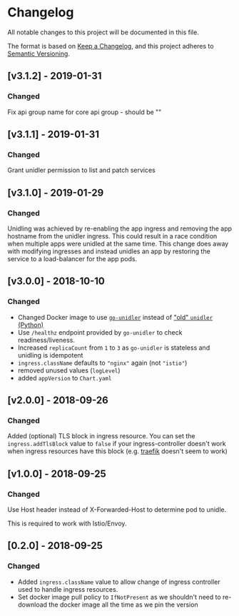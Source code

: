 # Changelog
All notable changes to this project will be documented in this file.

The format is based on [Keep a Changelog](https://keepachangelog.com/en/1.0.0/),
and this project adheres to [Semantic Versioning](https://semver.org/spec/v2.0.0.html).


## [v3.1.2] - 2019-01-31
### Changed
Fix api group name for core api group - should be ""

## [v3.1.1] - 2019-01-31
### Changed
Grant unidler permission to list and patch services

## [v3.1.0] - 2019-01-29
### Changed
Unidling was achieved by re-enabling the app ingress and removing the app hostname from the unidler ingress.
This could result in a race condition when multiple apps were unidled at the same time.
This change does away with modifying ingresses and instead unidles an app by restoring the service to a load-balancer for the app pods.

## [v3.0.0] - 2018-10-10
### Changed
- Changed Docker image to use [`go-unidler`](https://github.com/ministryofjustice/analytics-platform-go-unidler) instead of ["old" `unidler` (Python)](https://github.com/ministryofjustice/analytics-platform-unidler)
- Use `/healthz` endpoint provided by `go-unidler` to check readiness/liveness.
- Increased `replicaCount` from `1` to `3` as `go-unidler` is stateless and unidling is idempotent
- `ingress.className` defaults to `"nginx"` again (not `"istio"`)
- removed unused values (`logLevel`)
- added `appVersion` to `Chart.yaml`


## [v2.0.0] - 2018-09-26
### Changed
Added (optional) TLS block in ingress resource.
You can set the `ingress.addTlsBlock` value to `false` if your
ingress-controller doesn't work when ingress resources have this block (e.g.
[traefik](https://traefik.io) doesn't seem to work)


## [v1.0.0] - 2018-09-25
### Changed
Use Host header instead of X-Forwarded-Host to determine pod to unidle.

This is required to work with Istio/Envoy.


## [0.2.0] - 2018-09-25
### Changed
- Added `ingress.className` value to allow change of ingress controller used
  to handle ingress resources.
- Set docker image pull policy to `IfNotPresent` as we shouldn't need to
  re-download the docker image all the time as we pin the version

